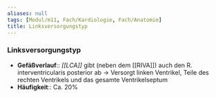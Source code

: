 ```yaml
---
aliases: null
tags: [Modul/m11, Fach/Kardiologie, Fach/Anatomie]
title: Linksversorgungstyp
---
```

### Linksversorgungstyp
- **Gefäßverlauf**:: *[[LCA]]* gibt (neben dem [[RIVA]]) auch den R. interventricularis posterior ab → Versorgt linken Ventrikel, Teile des rechten Ventrikels und das gesamte Ventrikelseptum
- **Häufigkeit**:: Ca. 20%